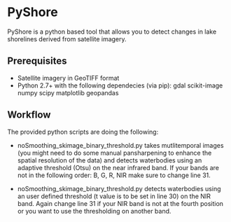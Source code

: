 # PyShore 

PyShore is a python based tool that allows you to detect changes in lake shorelines derived from satellite imagery. 

## Prerequisites

- Satellite imagery in GeoTIFF format
- Python 2.7+ with the following dependecies (via pip): gdal scikit-image numpy scipy matplotlib geopandas

## Workflow

The provided python scripts are doing the following:
- noSmoothing_skimage_binary_threshold.py takes mutlitemporal images (you might need to do some manual pansharpening to enhance the spatial resolution of the data) and detects waterbodies using an adaptive threshold (Otsu) on the near infrared band. If your bands are not in the following order: B, G, R, NIR make sure to change line 31. 

- noSmoothing_skimage_binary_threshold.py detects waterbodies using an user defined threshold (t value is to be set in line 30) on the NIR band. Again change line 31 if your NIR band is not at the fourth position or you want to use the thresholding on another band. 


